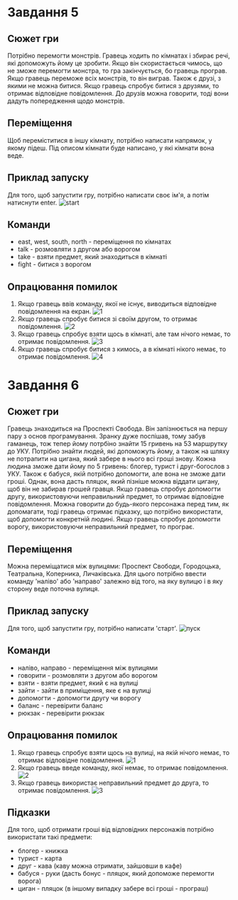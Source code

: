 # Завдання 5
## Cюжет гри
Потрібно перемогти монстрів. Гравець ходить по кімнатах і збирає речі, які допоможуть йому це зробити. Якщо він скористається чимось, що не зможе перемогти монстра, то гра закінчується, бо гравець програв. Якщо гравець переможе всіх монстрів, то він виграв. Також є друзі, з якими не можна битися. Якщо гравець спробує битися з друзями, то отримає відповідне повідомлення. До друзів можна говорити, тоді вони дадуть попередження щодо монстрів.
## Переміщення
Щоб переміститися в іншу кімнату, потрібно написати напрямок, у якому підеш. Під описом кімнати буде написано, у які кімнати вона веде.
## Приклад запуску
Для того, щоб запустити гру, потрібно написати своє ім'я, а потім натиснути enter.
![start](https://user-images.githubusercontent.com/116520570/224486793-41e5cbd1-a9a0-482e-8af4-00296d32d8d1.png)
## Команди
- east, west, south, north - переміщення по кімнатах
- talk - розмовляти з другом або ворогом
- take - взяти предмет, який знаходиться в кімнаті
- fight - битися з ворогом
## Опрацювання помилок
1. Якщо гравець ввів команду, якої не існує, виводиться відповідне повідомлення на екран.
![1](https://user-images.githubusercontent.com/116520570/224487161-5dcbfa95-6891-48ae-a20f-1a8c41363c2f.png)
2. Якщо гравець спробує битися зі своїм другом, то отримає повідомлення.
![2](https://user-images.githubusercontent.com/116520570/224487225-b5a06798-578b-43ce-9047-facd8ef3d21b.png)
3. Якщо гравець спробує взяти щось в кімнаті, але там нічого немає, то отримає повідомлення.
![3](https://user-images.githubusercontent.com/116520570/224487381-5d093c18-bf8c-4b43-9816-cc84fba584e8.png)
4. Якщо гравець спробує битися з кимось, а в кімнаті нікого немає, то отримає повідомлення.
![4](https://user-images.githubusercontent.com/116520570/224487431-b523ab32-3d78-4cff-be04-667e9ce6541f.png)

# Завдання 6
## Сюжет гри
Гравець знаходиться на Проспекті Свобода. Він запізнюється на першу пару з основ програмування. Зранку дуже поспішав, тому забув гаманець, тож тепер йому потрбіно знайти 15 гривень на 53 маршрутку до УКУ. Потрібно знайти людей, які допоможуть йому, а також на шляху не потрапити на цигана, який забере в нього всі гроші знову. Кожна людина зможе дати йому по 5 гривень: блогер, турист і друг-богослов з УКУ. Також є бабуся, якій потрібно допомогти, але вона не зможе дати гроші. Однак, вона дасть пляцок, який пізніше можна віддати цигану, щоб він не забирав грошей гравця. Якщо гравець спробує допомогти другу, використовуючи неправильний предмет, то отримає відповідне повідомлення. Можна говорити до будь-якого персонажа перед тим, як допомагати, тоді гравець отримає підказку, що потрібно використати, щоб допомогти конкретній людині. Якщо гравець спробує допомогти ворогу, використовуючи неправильний предмет, то програє.
## Переміщення
Можна переміщатися між вулицями: Проспект Свободи, Городоцька, Театральна, Коперника, Личаківська. Для цього потрібно ввести команду 'наліво' або 'направо' залежно від того, на яку вулицю і в яку сторону веде поточна вулиця.
## Приклад запуску
Для того, щоб запустити гру, потрібно написати 'старт'.
![пуск](https://user-images.githubusercontent.com/116520570/224488154-d3d23b87-d6c0-49e6-aaf4-bf75fed2e6fd.png)
## Команди
- наліво, направо - переміщення між вулицями
- говорити - розмовляти з другом або ворогом
- взяти - взяти предмет, який є на вулиці
- зайти - зайти в приміщення, яке є на вулиці
- допомогти - допомогти другу чи ворогу
- баланс - перевірити баланс
- рюкзак - перевірити рюкзак
## Опрацювання помилок
1. Якщо гравець спробує взяти щось на вулиці, на якій нічого немає, то отримає відповідне повідомлення.
![1](https://user-images.githubusercontent.com/116520570/224488704-c2ac1363-06de-4c3f-bceb-05d84a9ef5e7.png)
2. Якщо гравець введе команду, якої немає, то отримає повідомлення.
![2](https://user-images.githubusercontent.com/116520570/224488795-782688c5-6bed-4999-8053-3dac5bd0c799.png)
3. Якщо гравець використає неправильний предмет до друга, то отримає повідомлення.
![3](https://user-images.githubusercontent.com/116520570/224726390-d71d7021-c59d-44e1-8f0d-ecdc7146a18a.png)
## Підказки
Для того, щоб отримати гроші від відповідних персонажів потрібно використати такі предмети:
- блогер - книжка
- турист - карта
- друг - кава (каву можна отримати, зайшовши в кафе)
- бабуся - руки (дасть бонус - пляцок, який допоможе перемогти ворога)
- циган - пляцок (в іншому випадку забере всі гроші - програш)
